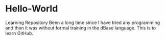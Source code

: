 # Hello-World
Learning Repository
Been a long time since I have tried any programming and then it was without formal training in the dBase language.  This is to learn GitHub.
